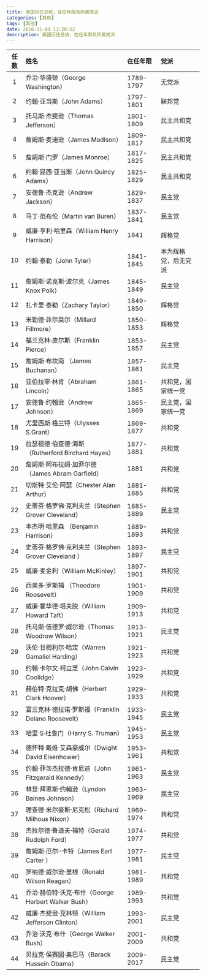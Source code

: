 ```yaml
---
title: 美国历任总统，在任年限及所属党派
categories: [其他]
tags: [其他]
date: 2016-11-09 11:20:52
description: 美国历任总统，在任年限及所属党派
---
```

|任数|姓名|在任年限|党派|
|:-:|:-|:-|:-|
|1 |乔治·华盛顿（George Washington）|1789-1797 |无党派|
|2 |约翰·亚当斯（John Adams）|1797-1801|联邦党|
|3 |托马斯·杰斐逊（Thomas Jefferson）| 1801-1809 |民主共和党|
|4 |詹姆斯·麦迪逊（James Madison）| 1809-1817 |民主共和党|
|5 |詹姆斯·门罗（James Monroe）| 1817-1825 |民主共和党|
|6 |约翰·昆西·亚当斯（John Quincy Adams）| 1825-1829 |民主共和党|
|7 |安德鲁·杰克逊（Andrew Jackson）| 1829-1837 |民主党|
|8 |马丁·范布伦（Martin van Buren）| 1837-1841 |民主党|
|9 |威廉·亨利·哈里森（William Henry Harrison）| 1841 |辉格党|
|10|约翰·泰勒（John Tyler）| 1841-1845 |本为辉格党，后无党派|
|11|詹姆斯·诺克斯·波尔克（James Knox Polk）| 1845-1849|民主党|
|12|扎卡里·泰勒（Zachary Taylor）| 1849-1850 |辉格党|
|13|米勒德·菲尔莫尔（Millard Fillmore）| 1850-1853 |辉格党|
|14|福兰克林·皮尔斯（Franklin Pierce）| 1853-1857 |民主党|
|15|詹姆斯·布坎南 （James Buchanan）|1857-1861 |民主党|
|16|亚伯拉罕·林肯（Abraham Lincoln）| 1861-1865 |共和党，国家统一党|
|17|安德鲁·约翰逊（Andrew Johnson）| 1865-1869 |民主党，国家统一党|
|18|尤里西斯·格兰特（Ulysses S.Grant） |1869-1877 |共和党|
|19|拉瑟福德·伯查德·海斯（Rutherford Birchard Hayes）| 1877-1881| 共和党|
|20|詹姆斯·阿布拉姆·加菲尔德（James Abram Garfield）| 1881 |共和党|
|21|切斯特·艾伦·阿瑟（Chester Alan Arthur）| 1881-1885 |共和党|
|22|史蒂芬·格罗佛·克利夫兰（Stephen Grover Cleveland）| 1885-1889|民主党|
|23|本杰明·哈里森 （Benjamin Harrison）|1889-1893 |共和党|
|24|史蒂芬·格罗佛·克利夫兰（Stephen Grover Cleveland ）| 1893-1897 |民主党|
|25|威廉·麦金利（William McKinley） |1897-1901 |共和党|
|26|西奥多·罗斯福 （Theodore Roosevelt）|1901-1909 |共和党|
|27|威廉·霍华德·塔夫脱（William Howard Taft）| 1909-1913 |共和党|
|28|托马斯·伍德罗·威尔逊（Thomas Woodrow Wilson）| 1913-1921 |民主党|
|29|沃伦·甘梅利尔·哈定（Warren Gamaliel Harding）| 1921-1923 |共和党|
|30|约翰·卡尔文·柯立芝（John Calvin Coolidge）| 1923-1929 |共和党|
|31|赫伯特·克拉克·胡佛（Herbert Clark Hoover）|1929-1933 |共和党|
|32|富兰克林·德拉诺·罗斯福（Franklin Delano Roosevelt）| 1933-1945 |民主党|
|33|哈里·S·杜鲁门（Harry S. Truman）| 1945-1953 |民主党|
|34|德怀特·戴维·艾森豪威尔（Dwight David Eisenhower）| 1953-1961|共和党|
|35|约翰·菲茨杰拉德·肯尼迪（John Fitzgerald Kennedy）| 1961-1963 |民主党|
|36|林登·拜恩斯·约翰逊（Lyndon Baines Johnson）| 1963-1969 |民主党|
|37|理查德·米尔豪斯·尼克松（Richard Milhous Nixon）| 1969-1974 |共和党|
|38|杰拉尔德·鲁道夫·福特（Gerald Rudolph Ford）| 1974-1977 |共和党|
|39|詹姆斯·厄尔··卡特（James Earl Carter ）|1977-1981 |民主党|
|40|罗纳德·威尔逊·里根（Ronald Wilson Reagan）| 1981-1989 |共和党|
|41|乔治·赫伯特·沃克·布什（George Herbert Walker Bush）| 1989-1993 |共和党|
|42|威廉·杰斐逊·克林顿（William Jefferson Clinton）| 1993-2001 |民主党
|43|乔治·沃克·布什（George Walker Bush）| 2001-2009 |共和党|
|44|贝拉克·侯赛因·奥巴马（Barack Hussein Obama）|2009-2017|民主党|